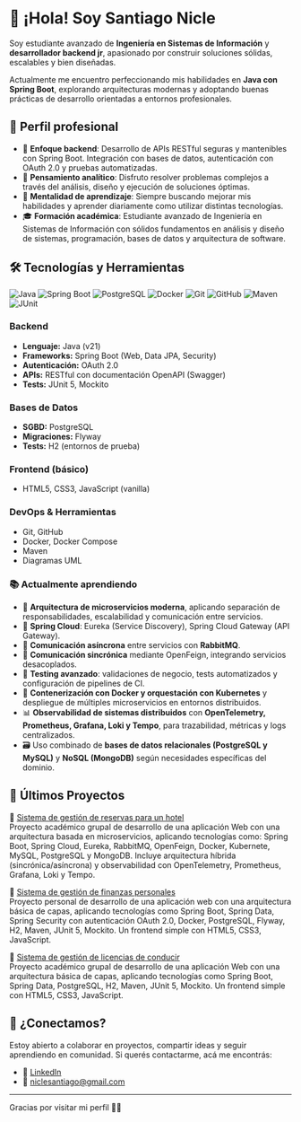 # 👋 ¡Hola! Soy Santiago Nicle

Soy estudiante avanzado de **Ingeniería en Sistemas de Información** y **desarrollador  backend jr**, apasionado por construir soluciones sólidas, escalables y bien diseñadas.

Actualmente me encuentro perfeccionando mis habilidades en **Java con Spring Boot**, explorando arquitecturas modernas y adoptando buenas prácticas de desarrollo orientadas a entornos profesionales.


## 💼 Perfil profesional

- 🎯 **Enfoque backend**: Desarrollo de APIs RESTful seguras y mantenibles con Spring Boot. Integración con bases de datos, autenticación con OAuth 2.0 y pruebas automatizadas.
- 🧠 **Pensamiento analítico**: Disfruto resolver problemas complejos a través del análisis, diseño y ejecución de soluciones óptimas.
- 🚀 **Mentalidad de aprendizaje**: Siempre buscando mejorar mis habilidades y aprender diariamente como utilizar distintas tecnologías.
- 🎓 **Formación académica**: Estudiante avanzado de Ingeniería en Sistemas de Información con sólidos fundamentos en análisis y diseño de sistemas, programación, bases de datos y arquitectura de software.


## 🛠 Tecnologías y Herramientas

![Java](https://img.shields.io/badge/Java-007396?style=for-the-badge&logo=java&logoColor=white)
![Spring Boot](https://img.shields.io/badge/Spring_Boot-6DB33F?style=for-the-badge&logo=spring-boot&logoColor=white)
![PostgreSQL](https://img.shields.io/badge/PostgreSQL-4169E1?style=for-the-badge&logo=postgresql&logoColor=white)
![Docker](https://img.shields.io/badge/Docker-2496ED?style=for-the-badge&logo=docker&logoColor=white)
![Git](https://img.shields.io/badge/Git-F05032?style=for-the-badge&logo=git&logoColor=white)
![GitHub](https://img.shields.io/badge/GitHub-100000?style=for-the-badge&logo=github&logoColor=white)
![Maven](https://img.shields.io/badge/Maven-C71A36?style=for-the-badge&logo=apachemaven&logoColor=white)
![JUnit](https://img.shields.io/badge/JUnit-25A162?style=for-the-badge&logo=junit5&logoColor=white)

### Backend
- **Lenguaje:** Java (v21)
- **Frameworks:** Spring Boot (Web, Data JPA, Security)
- **Autenticación:** OAuth 2.0
- **APIs:** RESTful con documentación OpenAPI (Swagger)
- **Tests:** JUnit 5, Mockito

### Bases de Datos
- **SGBD:** PostgreSQL
- **Migraciones:** Flyway
- **Tests:** H2 (entornos de prueba)

### Frontend (básico)
- HTML5, CSS3, JavaScript (vanilla)

### DevOps & Herramientas
- Git, GitHub
- Docker, Docker Compose
- Maven
- Diagramas UML


### 📚 Actualmente aprendiendo

* 🧩 **Arquitectura de microservicios moderna**, aplicando separación de responsabilidades, escalabilidad y comunicación entre servicios.
* 🧬 **Spring Cloud**: Eureka (Service Discovery), Spring Cloud Gateway (API Gateway).
* 🐇 **Comunicación asíncrona** entre servicios con **RabbitMQ**.
* 🔄 **Comunicación sincrónica** mediante OpenFeign, integrando servicios desacoplados.
* 🧪 **Testing avanzado**: validaciones de negocio, tests automatizados y configuración de pipelines de CI.
* 🐳 **Contenerización con Docker y orquestación con Kubernetes** y despliegue de múltiples microservicios en entornos distribuidos.
* 📊 **Observabilidad de sistemas distribuidos** con **OpenTelemetry, Prometheus, Grafana, Loki y Tempo**, para trazabilidad, métricas y logs centralizados.
* 🗃️ Uso combinado de **bases de datos relacionales (PostgreSQL y MySQL)** y **NoSQL (MongoDB)** según necesidades específicas del dominio.


## 🚀 Últimos Proyectos

🔹 [Sistema de gestión de reservas para un hotel](https://github.com/Seba02-sr/gestion-de-reservas)  
Proyecto académico grupal de desarrollo de una aplicación Web con una arquitectura basada en microservicios, aplicando tecnologías como: Spring Boot, Spring Cloud, Eureka, RabbitMQ, OpenFeign, Docker, Kubernete, MySQL, PostgreSQL y MongoDB. Incluye arquitectura híbrida (sincrónica/asíncrona) y observabilidad con OpenTelemetry, Prometheus, Grafana, Loki y Tempo.

🔹 [Sistema de gestión de finanzas personales](https://github.com/niclesanti/ProyectoCampo/tree/develop)  
Proyecto personal de desarrollo de una aplicación web con una arquitectura básica de capas, aplicando tecnologías como Spring Boot, Spring Data, Spring Security con autenticación OAuth 2.0, Docker, PostgreSQL, Flyway, H2, Maven, JUnit 5, Mockito. Un frontend simple con HTML5, CSS3, JavaScript.

🔹 [Sistema de gestión de licencias de conducir](https://github.com/niclesanti/TP-Metodos-Agiles/tree/develop)  
Proyecto académico grupal de desarrollo de una aplicación Web con una arquitectura básica de capas, aplicando tecnologías como Spring Boot, Spring Data, PostgreSQL, H2, Maven, JUnit 5, Mockito. Un frontend simple con HTML5, CSS3, JavaScript.


## 🤝 ¿Conectamos?

Estoy abierto a colaborar en proyectos, compartir ideas y seguir aprendiendo en comunidad. Si querés contactarme, acá me encontrás:

- 🔗 [LinkedIn](https://www.linkedin.com/in/santiago-nicle/)
- 📧 niclesantiago@gmail.com

---

Gracias por visitar mi perfil 👨‍💻
